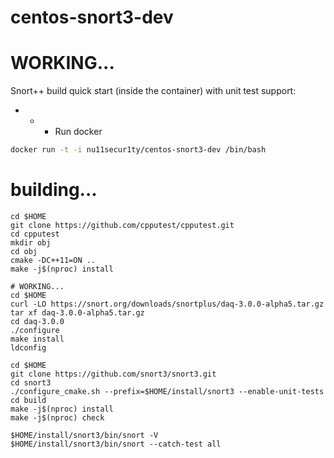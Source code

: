 # centos-snort3-dev
# WORKING...
Snort++ build quick start (inside the container) with unit test support:


- - - Run docker

```bash
docker run -t -i nu11secur1ty/centos-snort3-dev /bin/bash
```
# building...

```
cd $HOME
git clone https://github.com/cpputest/cpputest.git
cd cpputest
mkdir obj
cd obj
cmake -DC++11=ON ..
make -j$(nproc) install

# WORKING...
cd $HOME
curl -LO https://snort.org/downloads/snortplus/daq-3.0.0-alpha5.tar.gz
tar xf daq-3.0.0-alpha5.tar.gz
cd daq-3.0.0
./configure
make install
ldconfig

cd $HOME
git clone https://github.com/snort3/snort3.git
cd snort3
./configure_cmake.sh --prefix=$HOME/install/snort3 --enable-unit-tests
cd build
make -j$(nproc) install
make -j$(nproc) check

$HOME/install/snort3/bin/snort -V
$HOME/install/snort3/bin/snort --catch-test all
```
